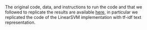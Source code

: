 The original code, data, and instructions to run the code and that we followed to replicate the results are available [here](https://github.com/michaelfaerber/datarec), in particular we replicated the code of the LinearSVM implementation with tf-idf text representation.

